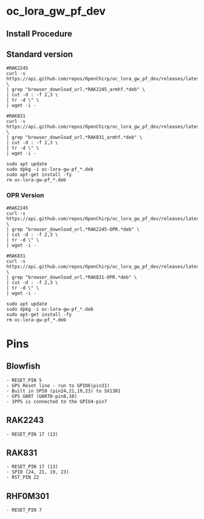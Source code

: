 # oc_lora_gw_pf_dev

## Install Procedure

## Standard version
```
#RAK2245
curl -s https://api.github.com/repos/OpenChirp/oc_lora_gw_pf_dev/releases/latest \
| grep "browser_download_url.*RAK2245_armhf.*deb" \
| cut -d : -f 2,3 \
| tr -d \" \
| wget -i -

#RAK831
curl -s https://api.github.com/repos/OpenChirp/oc_lora_gw_pf_dev/releases/latest \
| grep "browser_download_url.*RAK831_armhf.*deb" \
| cut -d : -f 2,3 \
| tr -d \" \
| wget -i -

sudo apt update
sudo dpkg -i oc-lora-gw-pf_*.deb
sudo apt-get install -fy
rm oc-lora-gw-pf_*.deb

```

### OPR Version
```
#RAK2245
curl -s https://api.github.com/repos/OpenChirp/oc_lora_gw_pf_dev/releases/latest \
| grep "browser_download_url.*RAK2245-OPR.*deb" \
| cut -d : -f 2,3 \
| tr -d \" \
| wget -i -

#RAK831
curl -s https://api.github.com/repos/OpenChirp/oc_lora_gw_pf_dev/releases/latest \
| grep "browser_download_url.*RAK831-OPR.*deb" \
| cut -d : -f 2,3 \
| tr -d \" \
| wget -i -

sudo apt update
sudo dpkg -i oc-lora-gw-pf_*.deb
sudo apt-get install -fy
rm oc-lora-gw-pf_*.deb

```

# Pins

## Blowfish
	- RESET_PIN 5
	- GPS Reset line - run to GPIO6(pin31)	
	- Built in SPI0 (pin24,21,19,23) to SX1301
	- GPS UART (UART0-pin8,10)
	- 1PPS is connected to the GPIO4-pin7

## RAK2243
	- RESET_PIN 17 (13)

## RAK831
	- RESET_PIN 17 (13)
	- SPI0 (24, 21, 19, 23)
	- RST_PIN 22

## RHF0M301
	- RESET_PIN 7
